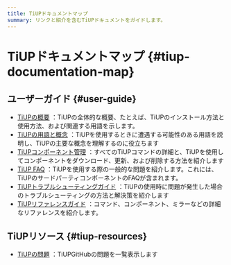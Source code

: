 ```yaml
---
title: TiUPドキュメントマップ
summary: リンクと紹介を含むTiUPドキュメントをガイドします。
---
```


# TiUPドキュメントマップ {#tiup-documentation-map}

## ユーザーガイド {#user-guide}

-   [TiUPの概要](/tiup/tiup-overview.md) ：TiUPの全体的な概要、たとえば、TiUPのインストール方法と使用方法、および関連する用語を示します。
-   [TiUPの用語と概念](/tiup/tiup-terminology-and-concepts.md) ：TiUPを使用するときに遭遇する可能性のある用語を説明し、TiUPの主要な概念を理解するのに役立ちます
-   [TiUPコンポーネント管理](/tiup/tiup-component-management.md) ：すべてのTiUPコマンドの詳細と、TiUPを使用してコンポーネントをダウンロード、更新、および削除する方法を紹介します
-   [TiUP FAQ](/tiup/tiup-faq.md) ：TiUPを使用する際の一般的な問題を紹介します。これには、TiUPのサードパーティコンポーネントのFAQが含まれます。
-   [TiUPトラブルシューティングガイド](/tiup/tiup-troubleshooting-guide.md) ：TiUPの使用時に問題が発生した場合のトラブルシューティングの方法と解決策を紹介します
-   [TiUPリファレンスガイド](/tiup/tiup-reference.md) ：コマンド、コンポーネント、ミラーなどの詳細なリファレンスを紹介します。

## TiUPリソース {#tiup-resources}

-   [TiUPの問題](https://github.com/pingcap/tiup/issues) ：TiUPGitHubの問題を一覧表示します
